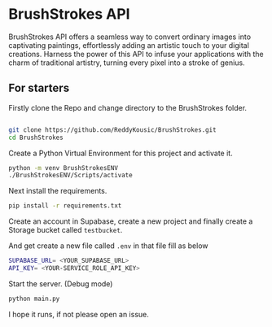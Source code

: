 # BrushStrokes API
BrushStrokes API offers a seamless way to convert ordinary images into captivating paintings, effortlessly adding an artistic touch to your digital creations. Harness the power of this API to infuse your applications with the charm of traditional artistry, turning every pixel into a stroke of genius.

## For starters 
Firstly clone the Repo and change directory to the BrushStrokes folder.
```bash

git clone https://github.com/ReddyKousic/BrushStrokes.git
cd BrushStrokes
```

Create a Python Virtual Environment for this project and activate it.
```bash
python -m venv BrushStrokesENV
./BrushStrokesENV/Scripts/activate


```

Next install the requirements.
```bash
pip install -r requirements.txt

```

Create an account in Supabase, create a new project and finally create a Storage bucket called `testbucket`.

And get create a new file called `.env` in that file fill as below
```bash
SUPABASE_URL= <YOUR_SUPABASE_URL>
API_KEY= <YOUR-SERVICE_ROLE_API_KEY>

```
Start the server.
(Debug mode)
```bash
python main.py

```
I hope it runs, if not please open an issue.